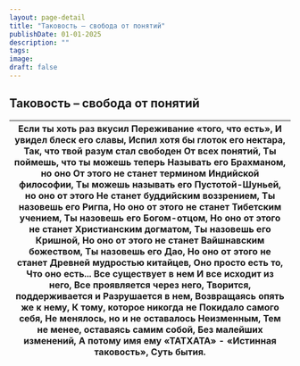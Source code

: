 ```yaml
---
layout: page-detail
title: "Таковость – свобода от понятий"
publishDate: 01-01-2025
description: ""
tags:
image:
draft: false
---
```


## Таковость – свобода от понятий
| Если ты хоть раз вкусил  Переживание «того, что есть»,  И увидел блеск его славы,  Испил хотя бы глоток его нектара,  Так, что твой разум стал свободен  От всех понятий,  Ты поймешь, что ты можешь теперь  Называть его Брахманом, но оно  От этого не станет термином  Индийской философии,  Ты можешь называть его  Пустотой-Шуньей, но оно от этого  Не станет буддийским воззрением,  Ты назовешь его Ригпа,  Но оно от этого не станет  Тибетским учением,  Ты назовешь его Богом-отцом,  Но оно от этого не станет  Христианским догматом,  Ты назовешь его Кришной,  Но оно от этого не станет  Вайшнавским божеством,  Ты назовешь его Дао,  Но оно от этого не станет  Древней мудростью китайцев,  Оно просто есть то,  Что оно есть...  Все существует в нем  И все исходит из него,  Все проявляется через него,  Творится, поддерживается и  Разрушается в нем,  Возвращаясь опять же к нему,  К тому, которое никогда не  Покидало самого себя,  Не менялось, но и не оставалось  Неизменным,  Тем не менее, оставаясь самим собой,  Без малейших изменений,  А потому имя ему «ТАТХАТА» \-  «Истинная таковость»,  Суть бытия. |
| ----------------------------------------------------------------------------------------------------------------------------------------------------------------------------------------------------------------------------------------------------------------------------------------------------------------------------------------------------------------------------------------------------------------------------------------------------------------------------------------------------------------------------------------------------------------------------------------------------------------------------------------------------------------------------------------------------------------------------------------------------------------------------------------------------------------------------------------------------------------------------------------------------------------------------------------------------------------------------------------------------------------------------------------------------------------------------------------------------------------------------------------------- |
  
  
